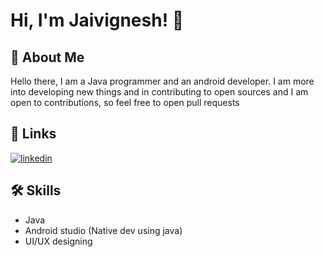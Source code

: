 # Hi, I'm Jaivignesh! 👋






## 🚀 About Me
Hello there, I am a Java programmer and an android developer. I 
am more into developing new things and in contributing to open sources
and I am open to contributions, so feel free to open pull requests




## 🔗 Links
[![linkedin](https://img.shields.io/badge/linkedin-0A66C2?style=for-the-badge&logo=linkedin&logoColor=white)](https://www.linkedin.com/in/jaivignesh-gk/)





## 🛠 Skills
- Java
- Android studio (Native dev using java)
- UI/UX designing


              
